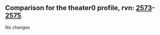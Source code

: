 ## Comparison for the theater0 profile, rvn: [2573](https://github.com/PRO100KatYT/FortniteProfileRevisions/tree/main/profiles/theater0/2573%20theater0.json)-[2575](https://github.com/PRO100KatYT/FortniteProfileRevisions/tree/main/profiles/theater0/2575%20theater0.json)

No changes
